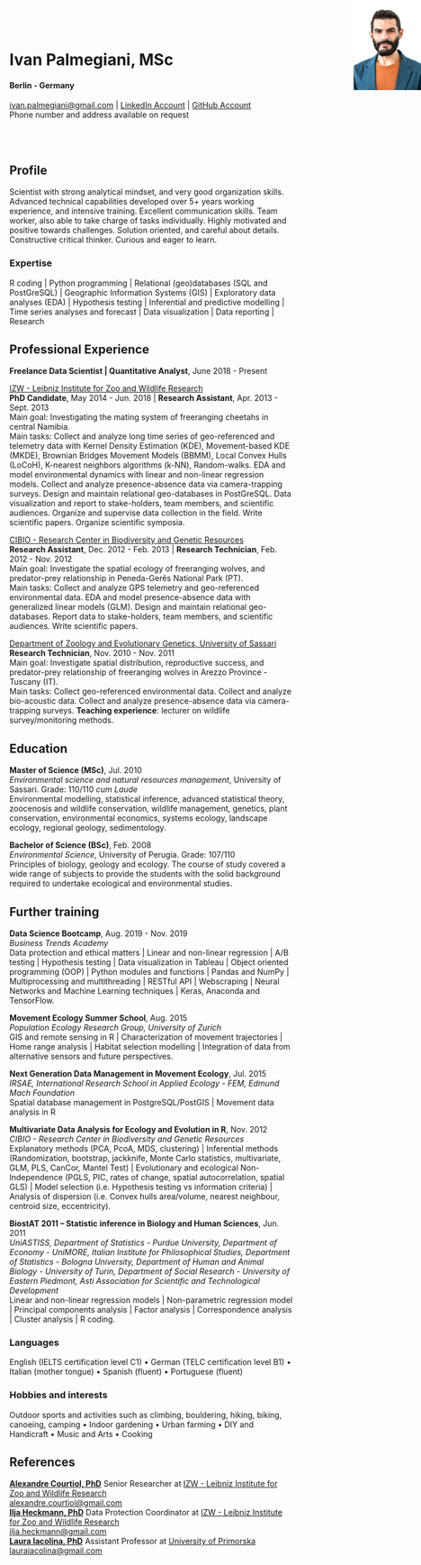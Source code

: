 <style type="text/css">
#topright {
    position: absolute;
    right: 0;
    top: 0;
    display: block;
    height: 160px;
    width: 120px;
    }
</style>

<img id="topright" src="Pic_CV.jpg" alt="My_Pic" style="float: right;" width=120 height=160/>
<h1> Ivan Palmegiani, MSc </h1>

#### Berlin - Germany
<ivan.palmegiani@gmail.com> | [LinkedIn Account][2d6409ca]  |  [GitHub Account][e3281462]  
Phone number and address available on request

  [2d6409ca]: https://www.linkedin.com/in/ivan-palmegiani-13a4a15b/ "My_LinkedIn"
  [e3281462]: https://github.com/IvanPalm "My_GitHub"

<br/><br/>

## Profile
Scientist with strong analytical mindset, and very good organization skills. Advanced technical capabilities developed over 5+ years working experience, and intensive training. Excellent communication skills. Team worker, also able to take charge of tasks individually. Highly motivated and positive towards challenges. Solution oriented, and careful about details. Constructive critical thinker. Curious and eager to learn.

### Expertise
R coding | Python programming | Relational (geo)databases (SQL and PostGreSQL) | Geographic Information Systems (GIS) | Exploratory data analyses (EDA) | Hypothesis testing | Inferential and predictive modelling | Time series analyses and forecast | Data visualization | Data reporting | Research

## Professional Experience  
**Freelance Data Scientist | Quantitative Analyst**, June 2018 - Present  

[IZW - Leibniz Institute for Zoo and Wildlife Research][bb58fb82]  
**PhD Candidate**, May 2014 - Jun. 2018 | **Research Assistant**, Apr. 2013 - Sept. 2013  
Main goal: Investigating the mating system of freeranging cheetahs in central Namibia.  
Main tasks: Collect and analyze long time series of geo-referenced and telemetry data with Kernel Density Estimation (KDE), Movement-based KDE (MKDE), Brownian Bridges Movement Models (BBMM), Local Convex Hulls (LoCoH), K-nearest neighbors algorithms (k-NN), Random-walks. EDA and model environmental dynamics with linear and non-linear regression models. Collect and analyze presence-absence data via camera-trapping surveys. Design and maintain relational geo-databases in PostGreSQL. Data visualization and report to stake-holders, team members, and scientific audiences. Organize and supervise data collection in the field. Write scientific papers. Organize scientific symposia.  

[CIBIO - Research Center in Biodiversity and Genetic Resources ][87111420]  
**Research Assistant**, Dec. 2012 - Feb. 2013 | **Research Technician**, Feb. 2012 - Nov. 2012    
Main goal: Investigate the spatial ecology of freeranging wolves, and predator-prey relationship in Peneda-Gerês National Park (PT).  
Main tasks: Collect and analyze GPS telemetry and geo-referenced environmental data. EDA and model presence-absence data with generalized linear models (GLM). Design and maintain relational geo-databases. Report data to stake-holders, team members, and scientific audiences. Write scientific papers.   

[Department of Zoology and Evolutionary Genetics, University of Sassari][09879b80]    
**Research Technician**, Nov. 2010 - Nov. 2011  
Main goal: Investigate spatial distribution, reproductive success, and predator-prey relationship of freeranging wolves in Arezzo Province - Tuscany (IT).  
Main tasks: Collect geo-referenced environmental data. Collect and analyze bio-acoustic data. Collect and analyze presence-absence data via camera-trapping surveys. __Teaching experience__: lecturer on wildlife survey/monitoring methods.  

  [bb58fb82]: http://www.izw-berlin.de/welcome.html "IZW"
  [87111420]: https://cibio.up.pt/ "CIBIO"
  [09879b80]: https://en.uniss.it/ugov/person/2348 "UniSS"

## Education
**Master of Science (MSc)**, Jul. 2010  
*Environmental science and natural resources management*, University of Sassari. Grade: 110/110 *cum Laude*  
Environmental modelling, statistical inference, advanced statistical theory, zoocenosis and wildlife conservation, wildlife management, genetics, plant conservation, environmental economics, systems ecology, landscape ecology, regional geology, sedimentology.

**Bachelor of Science (BSc)**, Feb. 2008    
*Environmental Science*, University of Perugia. Grade: 107/110  
Principles of biology, geology and ecology. The course of study covered a wide range of subjects to provide the students with the solid background required to undertake ecological and environmental studies.

## Further training
**Data Science Bootcamp**, Aug. 2019 - Nov. 2019   
*Business Trends Academy*  
Data protection and ethical matters | Linear and non-linear regression | A/B testing | Hypothesis testing | Data visualization in Tableau | Object oriented programming (OOP) | Python modules and functions | Pandas and NumPy | Multiprocessing and multithreading | RESTful API | Webscraping | Neural Networks and Machine Learning techniques | Keras, Anaconda and TensorFlow.

**Movement Ecology Summer School**, Aug. 2015   
*Population Ecology Research Group, University of Zurich*  
GIS and remote sensing in R | Characterization of movement trajectories | Home range analysis | Habitat selection modelling | Integration of data from alternative sensors and future perspectives.

**Next Generation Data Management in Movement Ecology**, Jul. 2015   
*IRSAE, International Research School in Applied Ecology - FEM, Edmund Mach Foundation*  
Spatial database management in PostgreSQL/PostGIS | Movement data analysis in R

**Multivariate Data Analysis for Ecology and Evolution in R**, Nov. 2012   
*CIBIO - Research Center in Biodiversity and Genetic Resources*  
Explanatory methods (PCA, PcoA, MDS, clustering) | Inferential methods (Randomization, bootstrap, jackknife, Monte Carlo statistics, multivariate, GLM, PLS, CanCor, Mantel Test) | Evolutionary and ecological Non-Independence (PGLS, PIC, rates of change, spatial autocorrelation, spatial GLS) | Model selection (i.e. Hypothesis testing vs information criteria) | Analysis of dispersion (i.e. Convex hulls area/volume, nearest neighbour, centroid size, eccentricity).  

**BiostAT 2011 – Statistic inference in Biology and Human Sciences**, Jun. 2011   
*UniASTISS, Department of Statistics - Purdue University, Department of Economy - UniMORE, Italian Institute for Philosophical Studies, Department of Statistics - Bologna University, Department of Human and Animal Biology - University of Turin, Department of Social Research - University of Eastern Piedmont, Asti Association for Scientific and Technological Development*  
Linear and non-linear regression models | Non-parametric regression model
| Principal components analysis | Factor analysis | Correspondence analysis | Cluster analysis | R coding.

### Languages

English (IELTS certification level C1) • German (TELC certification level B1) • Italian (mother tongue) • Spanish (fluent) • Portuguese (fluent)

### Hobbies and interests  
Outdoor sports and activities such as climbing, bouldering, hiking, biking, canoeing, camping • Indoor gardening • Urban farming • DIY and Handicraft • Music and Arts • Cooking

## References

[**Alexandre Courtiol, PhD**][5e81c0d6] Senior Researcher at [IZW - Leibniz Institute for Zoo and Wildlife Research][bb58fb82]  
<alexandre.courtiol@gmail.com>   
[**Ilja Heckmann, PhD**][d56ee8a1] Data Protection Coordinator at [IZW - Leibniz Institute for Zoo and Wildlife Research][bb58fb82]  
<ilja.heckmann@gmail.com>  
[**Laura Iacolina, PhD**][01142937] Assistant Professor at [University of Primorska][58569d71]  
<lauraiacolina@gmail.com>

  [5e81c0d6]: https://www.linkedin.com/in/alexandre-courtiol-538b5a185/?originalSubdomain=de "AlexCourtiol"
  [01142937]: https://www.linkedin.com/in/laura-iacolina-7710a525/ "LaurinaIacolina"
  [58569d71]: https://www.famnit.upr.si/en/ "UniPrimorska"
  [d56ee8a1]: http://www.izw-berlin.de/heckmann-ilja.html "IljaHeckmann"
